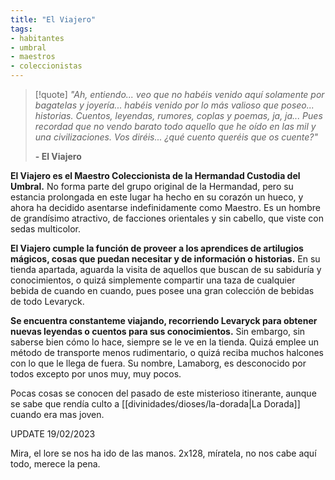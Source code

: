 ```yaml
---
title: "El Viajero"
tags:
- habitantes
- umbral
- maestros
- coleccionistas
---
```

> [!quote]
> _"Ah, entiendo... veo que no habéis venido aquí solamente por bagatelas y joyería... habéis venido por lo más valioso que poseo... historias. Cuentos, leyendas, rumores, coplas y poemas, ja, ja... Pues recordad que no vendo barato todo aquello que he oído en las mil y una civilizaciones. Vos diréis... ¿qué cuento queréis que os cuente?"_
> 
> **- El Viajero**

**El Viajero es el Maestro Coleccionista de la Hermandad Custodia del Umbral.** No forma parte del grupo original de la Hermandad, pero su estancia prolongada en este lugar ha hecho en su corazón un hueco, y ahora ha decidido asentarse indefinidamente como Maestro. Es un hombre de grandísimo atractivo, de facciones orientales y sin cabello, que viste con sedas multicolor.

**El Viajero cumple la función de proveer a los aprendices de artilugios mágicos, cosas que puedan necesitar y de información o historias.** En su tienda apartada, aguarda la visita de aquellos que buscan de su sabiduría y conocimientos, o quizá simplemente compartir una taza de cualquier bebida de cuando en cuando, pues posee una gran colección de bebidas de todo Levaryck.

**Se encuentra constanteme viajando, recorriendo Levaryck para obtener nuevas leyendas o cuentos para sus conocimientos.** Sin embargo, sin saberse bien cómo lo hace, siempre se le ve en la tienda. Quizá emplee un método de transporte menos rudimentario, o quizá reciba muchos halcones con lo que le llega de fuera. Su nombre, Lamaborg, es desconocido por todos excepto por unos muy, muy pocos.

Pocas cosas se conocen del pasado de este misterioso itinerante, aunque se sabe que rendía culto a [[divinidades/dioses/la-dorada|La Dorada]] cuando era mas joven.

UPDATE 19/02/2023

Mira, el lore se nos ha ido de las manos. 2x128, míratela, no nos cabe aquí todo, merece la pena.